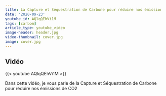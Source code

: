 ```yaml
---
title: La Capture et Séquestration de Carbone pour réduire nos émissions de CO2
date: '2020-09-23'
youtube_id: AQlqQEhVi1M
tags: [carbon]
article_type: youtube_video
image-header: header.jpg
video-thumbnail: cover.jpg
image: cover.jpg
---
```


## Vidéo

{{< youtube AQlqQEhVi1M >}}

Dans cette vidéo, je vous parle de la Capture et Séquestration de Carbone pour réduire nos émissions de CO2